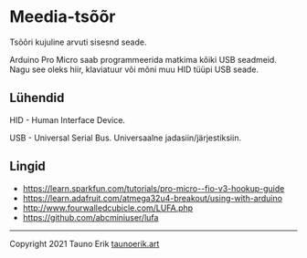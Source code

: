 # Meedia-tsõõr

Tsõõri kujuline arvuti sisesnd seade.

Arduino Pro Micro saab programmeerida matkima kõiki USB seadmeid. Nagu see oleks hiir, klaviatuur või mõni muu HID tüüpi USB seade.

## Lühendid

HID - Human Interface Device.

USB - Universal Serial Bus. Universaalne jadasiin/järjestiksiin.

## Lingid

- https://learn.sparkfun.com/tutorials/pro-micro--fio-v3-hookup-guide
- https://learn.adafruit.com/atmega32u4-breakout/using-with-arduino
- http://www.fourwalledcubicle.com/LUFA.php
- https://github.com/abcminiuser/lufa

___

Copyright 2021 Tauno Erik [taunoerik.art](https://taunoerik.art)
